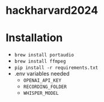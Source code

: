 # hackharvard2024

# Installation

* `brew install portaudio`
* `brew install ffmpeg`
* `pip install -r requirements.txt`
* .env variables needed
    * `OPENAI_API_KEY`
    * `RECORDING_FOLDER`
    * `WHISPER_MODEL`